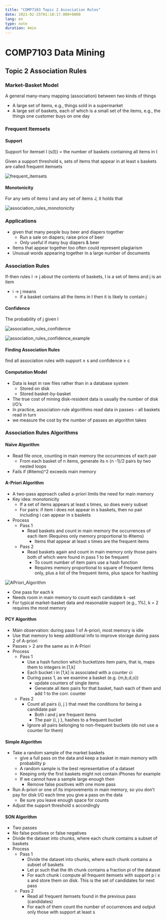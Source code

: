 ```yaml
---
title: "COMP7103 Topic 2 Association Rules"
date: 2021-02-25T01:18:17.000+0800
lang: en
type: note
duration: 4min
---
```


# COMP7103 Data Mining

## Topic 2 Association Rules

### Market-Basket Model

A general many-many mapping (association) between two kinds of things

- A large set of items, e.g., things sold in a supermarket
- A large set of baskets, each of which is a small set of the items, e.g., the things one customer buys on one day

### Frequent Itemsets

#### Support

Support for itemset I (s(I)) = the number of baskets containing all items in I

Given a support threshold s, sets of items that appear in at least s baskets are called frequent itemsets

![frequent_itemsets](https://image.pseudoyu.com/images/frequent_itemsets.png)

#### Monotonicity

For any sets of items I and any set of items J, it holds that

![association_rules_monotonicity](https://image.pseudoyu.com/images/association_rules_monotonicity.png)

### Applications

- given that many people buy beer and diapers together
  - Run a sale on diapers; raise price of beer
  - Only useful if many buy diapers & beer
- Items that appear together too often could represent plagiarism
- Unusual words appearing together in a large number of documents

### Association Rules

If-then rules I → j about the contents of baskets, I is a set of items and j is an item

- i → j means
  - if a basket contains all the items in I then it is likely to contain j

#### Confidence

The probability of j given I

![association_rules_confidence](https://image.pseudoyu.com/images/association_rules_confidence.png)

![association_rules_confidence_example](https://image.pseudoyu.com/images/association_rules_confidence_example.png)

#### Finding Association Rules

find all association rules with support ≥ s and confidence ≥ c

#### Computation Model

- Data is kept in raw files rather than in a database system
  - Stored on disk
  - Stored basket-by-basket
- The true cost of mining disk-resident data is usually the number of disk I/O’s
- In practice, association-rule algorithms read data in passes – all baskets read in turn
- we measure the cost by the number of passes an algorithm takes

### Association Rules Algorithms

#### Naïve Algorithm

- Read file once, counting in main memory the occurrences of each pair
  - From each basket of n items, generate its n (n -1)/2 pairs by two nested loops
- Fails if (#items)^2 exceeds main memory

#### A-Priori Algorithm

- A two-pass approach called a-priori limits the need for main memory
- Key idea: monotonicity
  - If a set of items appears at least s times, so does every subset
  - For pairs: if item i does not appear in s baskets, then no pair including i can appear in s baskets
- Process
  - Pass 1
    - Read baskets and count in main memory the occurrences of each item (Requires only memory proportional to #items)
      - Items that appear at least s times are the frequent items
  - Pass 2
    - Read baskets again and count in main memory only those pairs both of which were found in pass 1 to be frequent
      - To count number of item pairs use a hash function
      - Requires memory proportional to square of frequent items only, plus a list of the frequent items, plus space for hashing

![APriori_Algorithm](https://image.pseudoyu.com/images/APriori_Algorithm.png)

- One pass for each k
- Needs room in main memory to count each candidate k -set
- For typical market-basket data and reasonable support (e.g., 1%), k = 2 requires the most memory

#### PCY Algorithm

- Main observation: during pass 1 of A-priori, most memory is idle
- Use that memory to keep additional info to improve storage during pass 2 of A-priori
- Passes > 2 are the same as in A-Priori
- Process
  - Pass 1
    - Use a hash function which bucketizes item pairs, that is, maps them to integers in [1,k]
    - Each bucket i in [1,k] is associated with a counter ci
    - During pass 1, as we examine a basket (e.g. {m,b,d,o})
      - update counters of single items
      - Generate all item pairs for that basket, hash each of them and add 1 to the corr. counter
  - Pass 2
    - Count all pairs {i, j } that meet the conditions for being a candidate pair
      - Both i and j are frequent items
      - The pair {i, j }, hashes to a frequent bucket
    - Ignore all pairs belonging to non-frequent buckets (do not use a counter for them)

#### Simple Algorithm

- Take a random sample of the market baskets
  - give a full pass on the data and keep a basket in main memory with probability p
  - A random sample is the best representative of a dataset
  - Keeping only the first baskets might not contain iPhones for example
  - If we cannot have a sample large enough then
    - Remove false positives with one more pass
- Run A-priori or one of its improvements in main memory, so you don’t pay for disk I/O each time you give a pass on the data
  - Be sure you leave enough space for counts
- Adjust the support threshold s accordingly

#### SON Algorithm

- Two passes
- No false positives or false negatives
- Divide the dataset into chunks, where each chunk contains a subset of baskets
- Process
  - Pass 1
    - Divide the dataset into chunks, where each chunk contains a subset of baskets
    - Let pi such that the ith chunk contains a fraction pi of the dataset
    - For each chunk i compute all frequent itemsets with support p i x s and store them on disk. This is the set of candidates for next pass
  - Pass 2
    - Read all frequent itemsets found in the previous pass (candidates)
    - For each of them count the number of occurrences and output only those with support at least s
